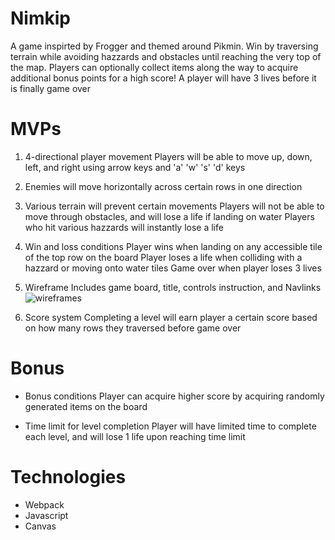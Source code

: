 # Nimkip

A game inspirted by Frogger and themed around Pikmin. Win by traversing terrain while avoiding hazzards and obstacles until reaching the very top of the map. Players can optionally collect items along the way to acquire additional bonus points for a high score! A player will have 3 lives before it is finally game over

# MVPs

1) 4-directional player movement
  Players will be able to move up, down, left, and right using arrow keys and 'a' 'w' 's' 'd' keys
  
2) Enemies will move horizontally across certain rows in one direction
  
3) Various terrain will prevent certain movements
  Players will not be able to move through obstacles, and will lose a life if landing on water
  Players who hit various hazzards will instantly lose a life

4) Win and loss conditions
  Player wins when landing on any accessible tile of the top row on the board
  Player loses a life when colliding with a hazzard or moving onto water tiles
  Game over when player loses 3 lives

5) Wireframe 
  Includes game board, title, controls instruction, and Navlinks
    ![wireframes](https://i.imgur.com/nPDgwVd.jpg)
6) Score system
  Completing a level will earn player a certain score based on how many rows they traversed before game over

# Bonus

  - Bonus conditions
  Player can acquire higher score by acquiring randomly generated items on the board

  - Time limit for level completion
  Player will have limited time to complete each level, and will lose 1 life upon reaching time limit

# Technologies
  - Webpack
  - Javascript
  - Canvas
  

